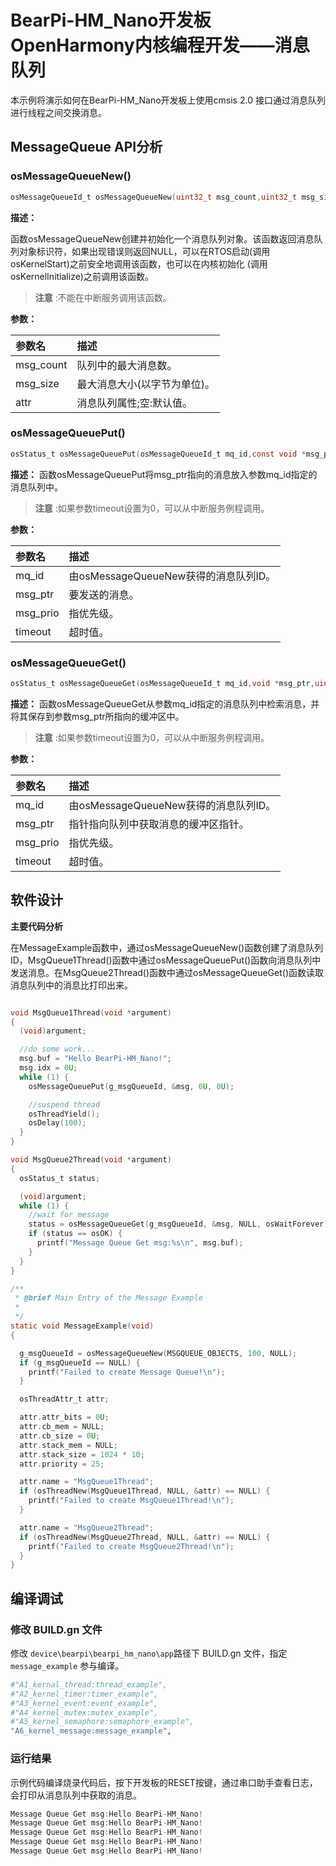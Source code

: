 # BearPi-HM_Nano开发板OpenHarmony内核编程开发——消息队列
本示例将演示如何在BearPi-HM_Nano开发板上使用cmsis 2.0 接口通过消息队列进行线程之间交换消息。


## MessageQueue API分析
### osMessageQueueNew()

```c
osMessageQueueId_t osMessageQueueNew(uint32_t msg_count,uint32_t msg_size,const osMessageQueueAttr_t *attr)
```
**描述：**

函数osMessageQueueNew创建并初始化一个消息队列对象。该函数返回消息队列对象标识符，如果出现错误则返回NULL，可以在RTOS启动(调用 osKernelStart)之前安全地调用该函数，也可以在内核初始化 (调用 osKernelInitialize)之前调用该函数。
> **注意** :不能在中断服务调用该函数。


**参数：**

|参数名|描述|
|:--|:------| 
| msg_count |队列中的最大消息数。  |
| msg_size |最大消息大小(以字节为单位)。  |
| attr |消息队列属性;空:默认值。 |

### osMessageQueuePut()

```c
osStatus_t osMessageQueuePut(osMessageQueueId_t mq_id,const void *msg_ptr,uint8_t msg_prio,uint32_t timeout)	
```
**描述：**
函数osMessageQueuePut将msg_ptr指向的消息放入参数mq_id指定的消息队列中。

> **注意** :如果参数timeout设置为0，可以从中断服务例程调用。


**参数：**

|参数名|描述|
|:--|:------| 
| mq_id | 由osMessageQueueNew获得的消息队列ID。  |
| msg_ptr | 要发送的消息。  |
| msg_prio | 指优先级。  |
| timeout | 超时值。  |

### osMessageQueueGet()

```c
osStatus_t osMessageQueueGet(osMessageQueueId_t mq_id,void *msg_ptr,uint8_t *msg_prio,uint32_t 	timeout)
```
**描述：**
函数osMessageQueueGet从参数mq_id指定的消息队列中检索消息，并将其保存到参数msg_ptr所指向的缓冲区中。

> **注意** :如果参数timeout设置为0，可以从中断服务例程调用。


**参数：**

|参数名|描述|
|:--|:------| 
| mq_id | 由osMessageQueueNew获得的消息队列ID。  |
| msg_ptr | 指针指向队列中获取消息的缓冲区指针。  |
| msg_prio | 指优先级。  |
| timeout | 超时值。  |


## 软件设计

**主要代码分析**

在MessageExample函数中，通过osMessageQueueNew()函数创建了消息队列ID，MsgQueue1Thread()函数中通过osMessageQueuePut()函数向消息队列中发送消息。在MsgQueue2Thread()函数中通过osMessageQueueGet()函数读取消息队列中的消息比打印出来。

```c

void MsgQueue1Thread(void *argument)
{
  (void)argument;

  //do some work...
  msg.buf = "Hello BearPi-HM_Nano!";
  msg.idx = 0U;
  while (1) {
    osMessageQueuePut(g_msgQueueId, &msg, 0U, 0U);

    //suspend thread
    osThreadYield();
    osDelay(100);
  }
}

void MsgQueue2Thread(void *argument)
{
  osStatus_t status;

  (void)argument;
  while (1) {
    //wait for message
    status = osMessageQueueGet(g_msgQueueId, &msg, NULL, osWaitForever);
    if (status == osOK) {
      printf("Message Queue Get msg:%s\n", msg.buf);
    }
  }
}

/**
 * @brief Main Entry of the Message Example
 * 
 */
static void MessageExample(void)
{

  g_msgQueueId = osMessageQueueNew(MSGQUEUE_OBJECTS, 100, NULL);
  if (g_msgQueueId == NULL) {
    printf("Failed to create Message Queue!\n");
  }

  osThreadAttr_t attr;

  attr.attr_bits = 0U;
  attr.cb_mem = NULL;
  attr.cb_size = 0U;
  attr.stack_mem = NULL;
  attr.stack_size = 1024 * 10;
  attr.priority = 25;

  attr.name = "MsgQueue1Thread";
  if (osThreadNew(MsgQueue1Thread, NULL, &attr) == NULL) {
    printf("Failed to create MsgQueue1Thread!\n");
  }

  attr.name = "MsgQueue2Thread";
  if (osThreadNew(MsgQueue2Thread, NULL, &attr) == NULL) {
    printf("Failed to create MsgQueue2Thread!\n");
  }
}

```

## 编译调试

### 修改 BUILD.gn 文件

修改 `device\bearpi\bearpi_hm_nano\app`路径下 BUILD.gn 文件，指定 `message_example` 参与编译。

```r
#"A1_kernal_thread:thread_example",
#"A2_kernel_timer:timer_example",
#"A3_kernel_event:event_example",
#"A4_kernel_mutex:mutex_example",
#"A5_kernel_semaphore:semaphore_example",
"A6_kernel_message:message_example",
```
    


### 运行结果

示例代码编译烧录代码后，按下开发板的RESET按键，通过串口助手查看日志，会打印从消息队列中获取的消息。
```c
Message Queue Get msg:Hello BearPi-HM_Nano!
Message Queue Get msg:Hello BearPi-HM_Nano!
Message Queue Get msg:Hello BearPi-HM_Nano!
Message Queue Get msg:Hello BearPi-HM_Nano!
Message Queue Get msg:Hello BearPi-HM_Nano!
```
